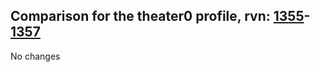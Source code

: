 ## Comparison for the theater0 profile, rvn: [1355](https://github.com/PRO100KatYT/FortniteProfileRevisions/tree/main/profiles/theater0/1355%20theater0.json)-[1357](https://github.com/PRO100KatYT/FortniteProfileRevisions/tree/main/profiles/theater0/1357%20theater0.json)

No changes
